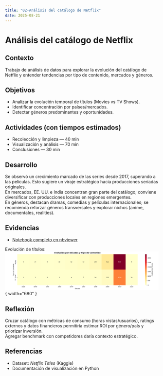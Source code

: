 ```yaml
---
title: "02-Análisis del catálogo de Netflix"
date: 2025-08-21
---
```


# Análisis del catálogo de Netflix

## Contexto
Trabajo de análisis de datos para explorar la evolución del catálogo de Netflix y entender tendencias por tipo de contenido, mercados y géneros.

## Objetivos
- Analizar la evolución temporal de títulos (Movies vs TV Shows).
- Identificar concentración por países/mercados.
- Detectar géneros predominantes y oportunidades.

## Actividades (con tiempos estimados)
- Recolección y limpieza — 40 min  
- Visualización y análisis — 70 min  
- Conclusiones — 30 min

## Desarrollo
Se observó un crecimiento marcado de las series desde 2017, superando a las películas. Esto sugiere un viraje estratégico hacia producciones seriadas originales.  
En mercados, EE. UU. e India concentran gran parte del catálogo; conviene diversificar con producciones locales en regiones emergentes.  
En géneros, destacan dramas, comedias y películas internacionales; se recomienda reforzar géneros transversales y explorar nichos (anime, documentales, realities).

## Evidencias
- [Notebook completo en nbviewer](https://nbviewer.org/github/naguer019/IA-portfolio/blob/main/docs/recursos_files/analysis%20parte%203%20netflix%20ing%20datos.ipynb)

Evolución de títulos:  
![Evolución Movies vs TV Shows](../assets/evolucion_decadas_tvshow_movie.png){ width="680" }


## Reflexión
Cruzar catálogo con métricas de consumo (horas vistas/usuarios), ratings externos y datos financieros permitiría estimar ROI por género/país y priorizar inversión.  
Agregar benchmark con competidores daría contexto estratégico.

## Referencias
- Dataset: *Netflix Titles* (Kaggle)  
- Documentación de visualización en Python
